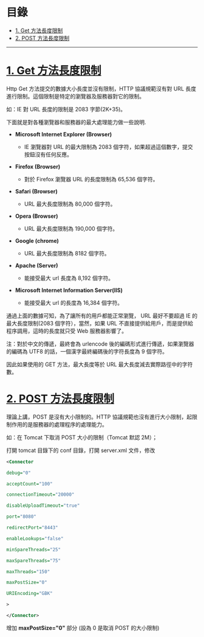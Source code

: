 <h1 id="top">目錄</h1>

<ul>
<li><a href='#s1'>1. Get 方法長度限制</a></li>
<li><a href='#s2'>2. POST 方法長度限制</a></li></ul><hr>

# <a id='s1' class='md-title' href='#top'>1. Get 方法長度限制</a>

Http Get 方法提交的數據大小長度並沒有限制，HTTP 協議規範沒有對 URL 長度進行限制。這個限制是特定的瀏覽器及服務器對它的限制。

如：IE 對 URL 長度的限制是 2083 字節(2K+35)。

下面就是對各種瀏覽器和服務器的最大處理能力做一些說明.

- **Microsoft Internet Explorer (Browser)**

  - IE 瀏覽器對 URL 的最大限制為 2083 個字符，如果超過這個數字，提交按鈕沒有任何反應。

- **Firefox (Browser)**

  - 對於 Firefox 瀏覽器 URL 的長度限制為 65,536 個字符。

- **Safari (Browser)**

  - URL 最大長度限制為 80,000 個字符。

- **Opera (Browser)**

  - URL 最大長度限制為 190,000 個字符。

- **Google (chrome)**

  - URL 最大長度限制為 8182 個字符。

- **Apache (Server)**

  - 能接受最大 url 長度為 8,192 個字符。

- **Microsoft Internet Information Server(IIS)**

  - 能接受最大 url 的長度為 16,384 個字符。

通過上面的數據可知，為了讓所有的用戶都能正常瀏覽， URL 最好不要超過 IE 的最大長度限制(2083 個字符），當然，如果 URL 不直接提供給用戶，而是提供給程序調用，這時的長度就只受 Web 服務器影響了。

注：對於中文的傳遞，最終會為 urlencode 後的編碼形式進行傳遞，如果瀏覽器的編碼為 UTF8 的話，一個漢字最終編碼後的字符長度為 9 個字符。

因此如果使用的 GET 方法，最大長度等於 URL 最大長度減去實際路徑中的字符數。

# <a id='s2' class='md-title' href='#top'>2. POST 方法長度限制</a>

理論上講，POST 是沒有大小限制的。HTTP 協議規範也沒有進行大小限制，起限制作用的是服務器的處理程序的處理能力。

如：在 Tomcat 下取消 POST 大小的限制（Tomcat 默認 2M）；

打開 tomcat 目錄下的 conf 目錄，打開 server.xml 文件，修改

```xml
<Connector

debug="0"

acceptCount="100"

connectionTimeout="20000"

disableUploadTimeout="true"

port="8080"

redirectPort="8443"

enableLookups="false"

minSpareThreads="25"

maxSpareThreads="75"

maxThreads="150"

maxPostSize="0"

URIEncoding="GBK"

>

</Connector>
```

增加 **maxPostSize="0"** 部分 (設為 0 是取消 POST 的大小限制)

